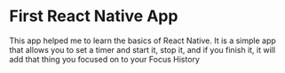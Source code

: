 # First React Native App

This app helped me to learn the basics of React Native. It is a simple app that allows you to set a timer and start it, stop it, and if you finish it, it will add that thing you focused on to your Focus History
